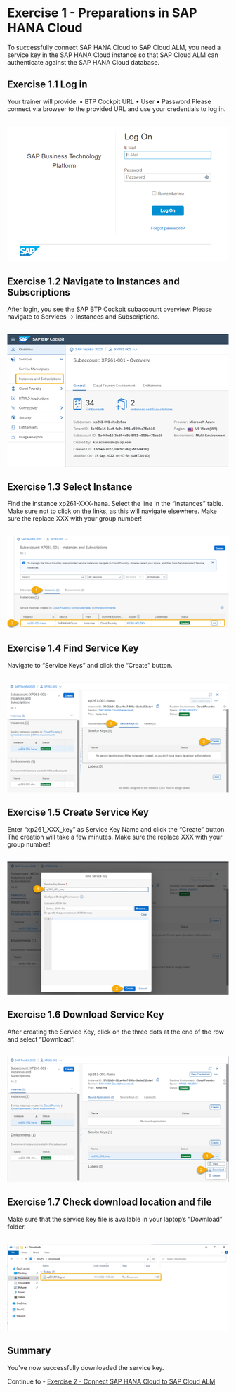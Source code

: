 # Exercise 1 - Preparations in SAP HANA Cloud

To successfully connect SAP HANA Cloud to SAP Cloud ALM, you need a service key in the SAP HANA Cloud instance so that SAP Cloud ALM can authenticate against the SAP HANA Cloud database. 

## Exercise 1.1 Log in

Your trainer will provide:
•	BTP Cockpit URL
•	User
•	Password
Please connect via browser to the provided URL and use your credentials to log in.  

<br>![](/exercises/ex1/images/Ex1_1.png)


## Exercise 1.2 Navigate to Instances and Subscriptions

After login, you see the SAP BTP Cockpit subaccount overview.
Please navigate to Services → Instances and Subscriptions.

<br>![](/exercises/ex1/images/Ex1_2.png)


## Exercise 1.3 Select Instance

Find the instance xp261-XXX-hana. 
Select the line in the “Instances” table. Make sure not to click on the links, as this will navigate elsewhere.
Make sure the replace XXX with your group number!

<br>![](/exercises/ex1/images/Ex1_3.png)

## Exercise 1.4 Find Service Key

Navigate to “Service Keys” and click the “Create” button.

<br>![](/exercises/ex1/images/Ex1_4.png)

## Exercise 1.5 Create Service Key

Enter “xp261_XXX_key” as Service Key Name and click the “Create” button.
The creation will take a few minutes.
Make sure the replace XXX with your group number!

<br>![](/exercises/ex1/images/Ex1_5.png)

## Exercise 1.6 Download Service Key

After creating the Service Key, click on the three dots at the end of the row and select “Download”.

<br>![](/exercises/ex1/images/Ex1_6.png)

## Exercise 1.7 Check download location and file

Make sure that the service key file is available in your laptop’s “Download” folder.

<br>![](/exercises/ex1/images/Ex1_7.png)


## Summary

You've now successfully downloaded the service key.

Continue to - [Exercise 2 - Connect SAP HANA Cloud to SAP Cloud ALM](../ex2/README.md)
